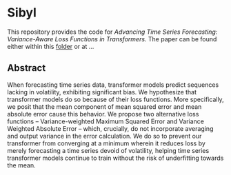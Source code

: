 # Sibyl

This repository provides the code for *Advancing Time Series Forecasting: Variance-Aware Loss Functions in
Transformers*.
The paper can be found either within this [folder](/paper) or at ...

## Abstract

When forecasting time series data, transformer models predict sequences lacking in volatility, exhibiting significant
bias. We hypothesize that transformer models do so because of their loss functions. More specifically, we posit that the
mean component of mean squared error and mean absolute error cause this behavior. We propose two alternative loss
functions – Variance-weighted Maximum Squared Error and Variance Weighted Absolute Error – which, crucially, do not
incorporate averaging and output variance in the error calculation. We do so to prevent our transformer from converging
at a minimum wherein it reduces loss by merely forecasting a time series devoid of volatility, helping time series
transformer models continue to train without the risk of underfitting towards the mean.